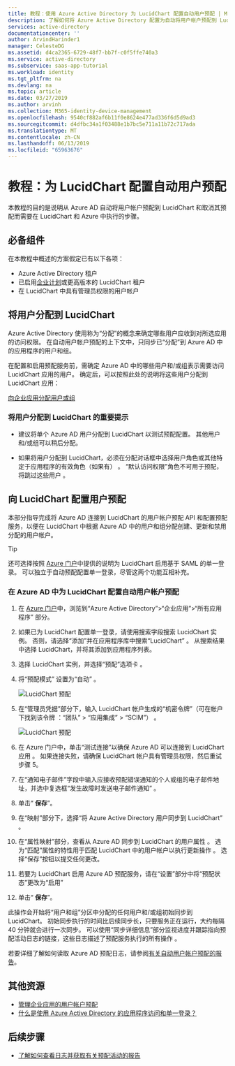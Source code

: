 ```yaml
---
title: 教程：使用 Azure Active Directory 为 LucidChart 配置自动用户预配 | Microsoft Docs
description: 了解如何将 Azure Active Directory 配置为自动将用户帐户预配到 LucidChart 和取消其预配。
services: active-directory
documentationcenter: ''
author: ArvindHarinder1
manager: CelesteDG
ms.assetid: d4ca2365-6729-48f7-bb7f-c0f5ffe740a3
ms.service: active-directory
ms.subservice: saas-app-tutorial
ms.workload: identity
ms.tgt_pltfrm: na
ms.devlang: na
ms.topic: article
ms.date: 03/27/2019
ms.author: arvinh
ms.collection: M365-identity-device-management
ms.openlocfilehash: 9540cf882af6b11f0e8624e477ad336f6d5d9ad3
ms.sourcegitcommit: d4dfbc34a1f03488e1b7bc5e711a11b72c717ada
ms.translationtype: MT
ms.contentlocale: zh-CN
ms.lasthandoff: 06/13/2019
ms.locfileid: "65963676"
---
```

# <a name="tutorial-configure-lucidchart-for-automatic-user-provisioning"></a>教程：为 LucidChart 配置自动用户预配

本教程的目的是说明从 Azure AD 自动将用户帐户预配到 LucidChart 和取消其预配而需要在 LucidChart 和 Azure 中执行的步骤。 

## <a name="prerequisites"></a>必备组件

在本教程中概述的方案假定已有以下各项：

* Azure Active Directory 租户
* 已启用[企业计划](https://www.lucidchart.com/user/117598685#/subscriptionLevel)或更高版本的 LucidChart 租户
* 在 LucidChart 中具有管理员权限的用户帐户

## <a name="assigning-users-to-lucidchart"></a>将用户分配到 LucidChart

Azure Active Directory 使用称为“分配”的概念来确定哪些用户应收到对所选应用的访问权限。 在自动用户帐户预配的上下文中，只同步已“分配”到 Azure AD 中的应用程序的用户和组。

在配置和启用预配服务前，需确定 Azure AD 中的哪些用户和/或组表示需要访问 LucidChart 应用的用户。 确定后，可以按照此处的说明将这些用户分配到 LucidChart 应用：

[向企业应用分配用户或组](../manage-apps/assign-user-or-group-access-portal.md)

### <a name="important-tips-for-assigning-users-to-lucidchart"></a>将用户分配到 LucidChart 的重要提示

* 建议将单个 Azure AD 用户分配到 LucidChart 以测试预配配置。 其他用户和/或组可以稍后分配。

* 如果将用户分配到 LucidChart，必须在分配对话框中选择用户角色或其他特定于应用程序的有效角色（如果有）  。 “默认访问权限”角色不可用于预配，将跳过这些用户  。

## <a name="configuring-user-provisioning-to-lucidchart"></a>向 LucidChart 配置用户预配

本部分指导完成将 Azure AD 连接到 LucidChart 的用户帐户预配 API 和配置预配服务，以便在 LucidChart 中根据 Azure AD 中的用户和组分配创建、更新和禁用分配的用户帐户。

> [!TIP]
> 还可选择按照 [Azure 门户](https://portal.azure.com)中提供的说明为 LucidChart 启用基于 SAML 的单一登录。 可以独立于自动预配配置单一登录，尽管这两个功能互相补充。

### <a name="configure-automatic-user-account-provisioning-to-lucidchart-in-azure-ad"></a>在 Azure AD 中为 LucidChart 配置自动用户帐户预配

1. 在 [Azure 门户](https://portal.azure.com)中，浏览到“Azure Active Directory”>“企业应用”>“所有应用程序”  部分。

2. 如果已为 LucidChart 配置单一登录，请使用搜索字段搜索 LucidChart 实例。 否则，请选择“添加”并在应用程序库中搜索“LucidChart”   。 从搜索结果中选择 LucidChart，并将其添加到应用程序列表。

3. 选择 LucidChart 实例，并选择“预配”选项卡  。

4. 将“预配模式”  设置为“自动”  。

    ![LucidChart 预配](./media/lucidchart-provisioning-tutorial/LucidChart1.png)

5. 在“管理员凭据”部分下，输入 LucidChart 帐户生成的“机密令牌”（可在帐户下找到该令牌   ：“团队” > “应用集成” > “SCIM”）    。

    ![LucidChart 预配](./media/lucidchart-provisioning-tutorial/LucidChart2.png)

6. 在 Azure 门户中，单击“测试连接”以确保 Azure AD 可以连接到 LucidChart 应用  。 如果连接失败，请确保 LucidChart 帐户具有管理员权限，然后重试步骤 5。

7. 在“通知电子邮件”字段中输入应接收预配错误通知的个人或组的电子邮件地址，并选中复选框“发生故障时发送电子邮件通知”  。

8. 单击“ **保存**”。

9. 在“映射”部分下，选择“将 Azure Active Directory 用户同步到 LucidChart”  。

10. 在“属性映射”部分，查看从 Azure AD 同步到 LucidChart 的用户属性  。 选为“匹配”属性的特性用于匹配 LucidChart 中的用户帐户以执行更新操作  。 选择“保存”按钮以提交任何更改。

11. 若要为 LucidChart 启用 Azure AD 预配服务，请在“设置”部分中将“预配状态”更改为“启用”   

12. 单击“ **保存**”。

此操作会开始将“用户和组”分区中分配的任何用户和/或组初始同步到 LucidChart。 初始同步执行的时间比后续同步长，只要服务正在运行，大约每隔 40 分钟就会进行一次同步。 可以使用“同步详细信息”部分监视进度并跟踪指向预配活动日志的链接，这些日志描述了预配服务执行的所有操作  。

若要详细了解如何读取 Azure AD 预配日志，请参阅[有关自动用户帐户预配的报告](../manage-apps/check-status-user-account-provisioning.md)。

## <a name="additional-resources"></a>其他资源

* [管理企业应用的用户帐户预配](../manage-apps/configure-automatic-user-provisioning-portal.md)
* [什么是使用 Azure Active Directory 的应用程序访问和单一登录？](../manage-apps/what-is-single-sign-on.md)

## <a name="next-steps"></a>后续步骤

* [了解如何查看日志并获取有关预配活动的报告](../manage-apps/check-status-user-account-provisioning.md)
